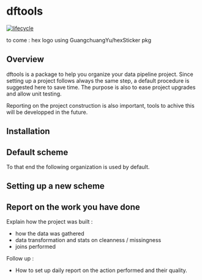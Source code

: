 dftools
================

[![lifecycle](https://img.shields.io/badge/lifecycle-experimental-orange.svg)](https://www.tidyverse.org/lifecycle/#experimental)

to come : hex logo using GuangchuangYu/hexSticker pkg

## Overview

dftools is a package to help you organize your data pipeline project.
Since setting up a project follows always the same step, a default
procedure is suggested here to save time. The purpose is also to ease
project upgrades and allow unit testing.

Reporting on the project construction is also important, tools to achive
this will be developped in the future.

## Installation

## Default scheme

To that end the following organization is used by default.

## Setting up a new scheme

## Report on the work you have done

Explain how the project was built :

  - how the data was gathered
  - data transformation and stats on cleanness / missingness
  - joins performed

Follow up :

  - How to set up daily report on the action performed and their
    quality.
